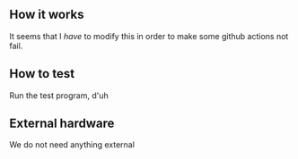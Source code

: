 <!---

This file is used to generate your project datasheet. Please fill in the information below and delete any unused
sections.

You can also include images in this folder and reference them in the markdown. Each image must be less than
512 kb in size, and the combined size of all images must be less than 1 MB.
-->

## How it works

It seems that I *have* to modify this in order to make some github actions not fail.

## How to test

Run the test program, d'uh

## External hardware

We do not need anything external
